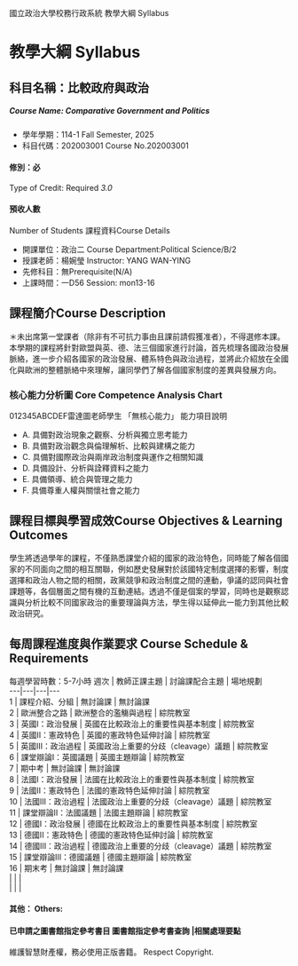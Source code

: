 國立政治大學校務行政系統 教學大綱 Syllabus
# 教學大綱 Syllabus
##  科目名稱：比較政府與政治
#####  Course Name: Comparative Government and Politics
  * 學年學期：114-1 Fall Semester, 2025 
  * 科目代碼：202003001 Course No.202003001
#### 修別：必
Type of Credit: Required 
_3.0_
#### 預收人數
Number of Students
課程資料Course Details
  * 開課單位：政治二 Course Department:Political Science/B/2 
  * 授課老師：楊婉瑩 Instructor: YANG WAN-YING 
  * 先修科目：無Prerequisite(N/A)
  * 上課時間：一D56 Session: mon13-16
##  課程簡介Course Description
＊未出席第一堂課者（除非有不可抗力事由且課前請假獲准者），不得選修本課。
本學期的課程將針對歐盟與英、德、法三個國家進行討論，首先梳理各國政治發展脈絡，進一步介紹各國家的政治發展、體系特色與政治過程，並將此介紹放在全國化與歐洲的整體脈絡中來理解，讓同學們了解各個國家制度的差異與發展方向。
###  核心能力分析圖 Core Competence Analysis Chart
012345ABCDEF雷達圖老師學生
「無核心能力」 
能力項目說明
  * A. 具備對政治現象之觀察、分析與獨立思考能力
  * B. 具備對政治觀念與倫理解析、比較與建構之能力
  * C. 具備對國際政治與兩岸政治制度與運作之相關知識
  * D. 具備設計、分析與詮釋資料之能力
  * E. 具備領導、統合與管理之能力
  * F. 具備尊重人權與關懷社會之能力
##  課程目標與學習成效Course Objectives & Learning Outcomes 
學生將透過學年的課程，不僅熟悉課堂介紹的國家的政治特色，同時能了解各個國家的不同面向之間的相互關聯，例如歷史發展對於該國特定制度選擇的影響，制度選擇和政治人物之間的相關，政黨競爭和政治制度之間的連動，爭議的認同與社會課題等，各個層面之間有機的互動連結。透過不僅是個案的學習，同時也是觀察認識與分析比較不同國家政治的重要理論與方法，學生得以延伸此一能力到其他比較政治研究。
##  每周課程進度與作業要求 Course Schedule & Requirements
每週學習時數：5-7小時
週次 |  教師正課主題 |  討論課配合主題 |  場地規劃  
---|---|---|---  
1 |  課程介紹、分組 |  無討論課 |  無討論課  
2 |  歐洲整合之路 |  歐洲整合的濫觴與過程 |  綜院教室  
3 |  英國I：政治發展 |  英國在比較政治上的重要性與基本制度 |  綜院教室  
4 |  英國II：憲政特色 |  英國的憲政特色延伸討論 |  綜院教室  
5 |  英國III：政治過程 |  英國政治上重要的分歧（cleavage）議題 |  綜院教室  
6 |  課堂辯論I：英國議題 |  英國主題辯論 |  綜院教室  
7 |  期中考 |  無討論課 |  無討論課  
8 |  法國I：政治發展 |  法國在比較政治上的重要性與基本制度 |  綜院教室  
9 |  法國II：憲政特色 |  法國的憲政特色延伸討論 |  綜院教室  
10 |  法國III：政治過程 |  法國政治上重要的分歧（cleavage）議題 |  綜院教室  
11 |  課堂辯論II：法國議題 |  法國主題辯論 |  綜院教室  
12 |  德國I：政治發展 |  德國在比較政治上的重要性與基本制度 |  綜院教室  
13 |  德國II：憲政特色 |  德國的憲政特色延伸討論 |  綜院教室  
14 |  德國III：政治過程 |  德國政治上重要的分歧（cleavage）議題 |  綜院教室  
15 |  課堂辯論III：德國議題 |  德國主題辯論 |  綜院教室  
16 |  期末考 |  無討論課 |  無討論課  
|  |  |   
|  |  |   
####  其他： Others:
####  已申請之圖書館指定參考書目  圖書館指定參考書查詢 |相關處理要點
維護智慧財產權，務必使用正版書籍。 Respect Copyright.